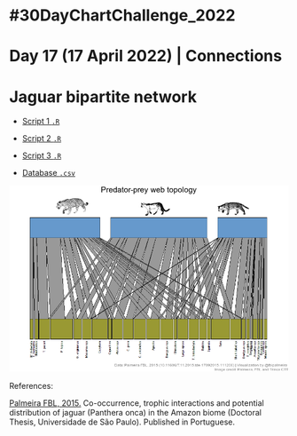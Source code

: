 # #30DayChartChallenge_2022

# Day 17 (17 April 2022) | Connections

# Jaguar bipartite network

- [Script 1 `.R`](https://github.com/fblpalmeira/jaguar_bipartite/blob/main/data/jaguar_bipartite.R)

- [Script 2 `.R`]()

- [Script 3 `.R`]()

- [Database `.csv`](https://github.com/fblpalmeira/jaguar_bipartite/blob/main/data/jaguar_bipartite.csv)

<img src="https://raw.githubusercontent.com/fblpalmeira/jaguar_bipartite/main/data/jaguar_bipartite2.png">

References: 

[Palmeira FBL, 2015.](https://www.teses.usp.br/teses/disponiveis/11/11150/tde-17092015-111206/publico/Francesca_Belem_Lopes_Palmeira_versao_revisada.pdf) Co-occurrence, trophic interactions and potential distribution of jaguar (Panthera onca) in the Amazon biome (Doctoral Thesis, Universidade de São Paulo). Published in Portuguese.
